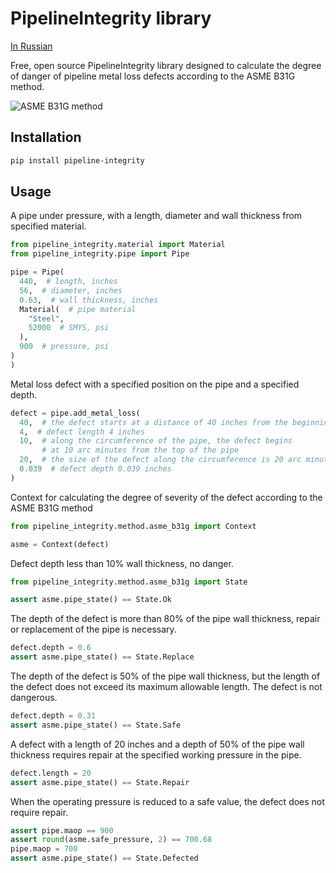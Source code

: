 # PipelineIntegrity library

[In Russian](READMEru.md)

Free, open source PipelineIntegrity library designed to calculate the degree of danger
of pipeline metal loss defects according to the ASME B31G method.

![ASME B31G method](pipeline_integrity/method/asme_b31g/img/fig_1_1.png)

## Installation

```bash
pip install pipeline-integrity
```

## Usage

A pipe under pressure, with a length, diameter and wall thickness from specified material.

```python
from pipeline_integrity.material import Material
from pipeline_integrity.pipe import Pipe

pipe = Pipe(
  440,  # length, inches
  56,  # diameter, inches
  0.63,  # wall thickness, inches
  Material(  # pipe material
    "Steel",
    52000  # SMYS, psi
  ),
  900  # pressure, psi
)
)
```

Metal loss defect with a specified position on the pipe and a specified depth.

```python
defect = pipe.add_metal_loss(
  40,  # the defect starts at a distance of 40 inches from the beginning of the pipe
  4,  # defect length 4 inches
  10,  # along the circumference of the pipe, the defect begins
       # at 10 arc minutes from the top of the pipe
  20,  # the size of the defect along the circumference is 20 arc minutes
  0.039  # defect depth 0.039 inches
)
```

Context for calculating the degree of severity of the defect according to the ASME B31G method

```python
from pipeline_integrity.method.asme_b31g import Context

asme = Context(defect)
```

Defect depth less than 10% wall thickness, no danger.

```python
from pipeline_integrity.method.asme_b31g import State

assert asme.pipe_state() == State.Ok
```

The depth of the defect is more than 80% of the pipe wall thickness, repair or replacement of the pipe is necessary.

```python
defect.depth = 0.6
assert asme.pipe_state() == State.Replace
```

The depth of the defect is 50% of the pipe wall thickness, but the length of the defect
does not exceed its maximum allowable length.
The defect is not dangerous.

```python
defect.depth = 0.31
assert asme.pipe_state() == State.Safe
```

A defect with a length of 20 inches and a depth of 50% of the pipe wall thickness
requires repair at the specified working pressure in the pipe.

```python
defect.length = 20
assert asme.pipe_state() == State.Repair
```

When the operating pressure is reduced to a safe value, the defect does not require repair.

```python
assert pipe.maop == 900
assert round(asme.safe_pressure, 2) == 700.68
pipe.maop = 700
assert asme.pipe_state() == State.Defected
```
